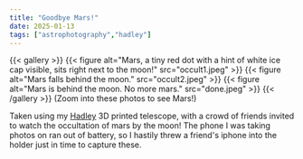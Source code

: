 ```yaml
---
title: "Goodbye Mars!"
date: 2025-01-13
tags: ["astrophotography","hadley"]
---
```

{{< gallery >}}
{{< figure alt="Mars, a tiny red dot with a hint of white ice cap visible, sits right next to the moon!" src="occult1.jpeg" >}}
{{< figure alt="Mars falls behind the moon." src="occult2.jpeg" >}}
{{< figure alt="Mars is behind the moon. No more mars." src="done.jpeg" >}}
{{< /gallery >}}
(Zoom into these photos to see Mars!)

Taken using my [Hadley](/hadley) 3D printed telescope, with a crowd of friends invited to watch the occultation of mars by the moon! The phone I was taking photos on ran out of battery, so I hastily threw a friend's iphone into the holder just in time to capture these. 
